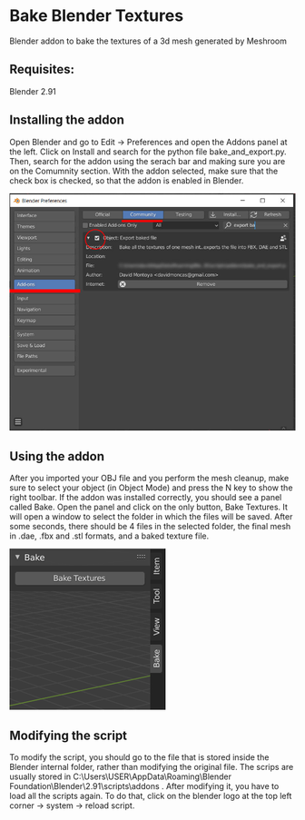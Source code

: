 # Bake Blender Textures
Blender addon to bake the textures of a 3d mesh generated by Meshroom

## Requisites:
Blender 2.91

## Installing the addon
Open Blender and go to Edit -> Preferences and open the Addons panel at the left. Click on Install and search for the python file bake_and_export.py. Then, search for the addon using the serach bar and making sure you are on the Comumnity section. With the addon selected, make sure that the check box is checked, so that the addon is enabled in Blender. 

![addon install screenshot](https://github.com/davidmoncas/BakeBlenderTextures/blob/main/readme%20images/blenderAddon.jpg)


## Using the addon
After you imported your OBJ file and you perform the mesh cleanup, make sure to select your object (in Object Mode) and press the N key to show the right toolbar. If the addon was installed correctly, you should see a panel called Bake. Open the panel and click on the only button, Bake Textures. It will open a window to select the folder in which the files will be saved. 
After some seconds, there should be 4 files in the selected folder, the final mesh in .dae, .fbx and .stl formats, and a baked texture file.

![right tool bar](https://github.com/davidmoncas/BakeBlenderTextures/blob/main/readme%20images/blender_bar.PNG)

## Modifying the script
To modify the script, you should go to the file that is stored inside the Blender internal folder, rather than modifying the original file. The scrips are usually stored in 
C:\Users\USER\AppData\Roaming\Blender Foundation\Blender\2.91\scripts\addons . After modifying it, you have to load all the scripts again. To do that, click on the blender logo at the top left corner -> system -> reload script.
